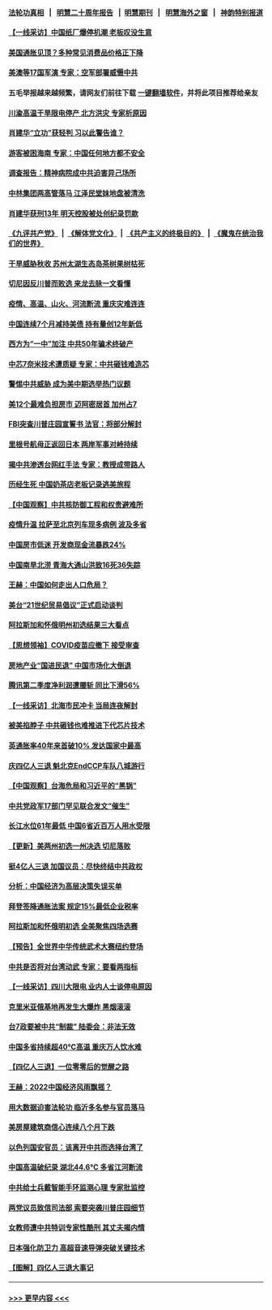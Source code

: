 #### [法轮功真相](https://github.com/gfw-breaker/truth/blob/master/README.md?t=0) &nbsp;&nbsp;|&nbsp;&nbsp; [明慧二十周年报告](https://github.com/gfw-breaker/mh-reports/blob/master/README.md?t=0) &nbsp;&nbsp;|&nbsp;&nbsp;[明慧期刊](https://github.com/gfw-breaker/mh-qikan) &nbsp;&nbsp;|&nbsp;&nbsp; [明慧海外之窗](https://github.com/gfw-breaker/mh-news/blob/master/README.md?t=0) &nbsp;&nbsp;|&nbsp;&nbsp; [神韵特别报道](https://github.com/gfw-breaker/mh-news/blob/master/shenyun.md?t=0)
#### [【一线采访】中国纸厂爆停机潮 老板叹没生意](../pages/nf4514/n13806400.md?t=08201751) 
#### [美国通胀见顶？多种常见消费品价格正下降](../pages/nf4514/n13806334.md?t=08201751) 
#### [美澳等17国军演 专家：空军部署威慑中共](../pages/nf4514/n13806319.md?t=08201751) 
#### 五毛举报越来越频繁，请网友们前往下载 [一键翻墙软件](https://github.com/gfw-breaker/ssr-accounts)，并将此项目推荐给亲友
#### [川渝高温干旱限电停产 北方洪灾 专家析原因](../pages/nf4514/n13805975.md?t=08201751) 
#### [肖建华“立功”获轻判 习以此警告谁？](../pages/nf4514/n13806110.md?t=08201751) 
#### [游客被困海南 专家：中国任何地方都不安全](../pages/nf4514/n13806070.md?t=08201751) 
#### [调查报告：精神病院成中共迫害异己场所](../pages/nf4514/n13806163.md?t=08201751) 
#### [中林集团两高管落马 江泽民堂妹地盘被清洗](../pages/nf4514/n13806113.md?t=08201751) 
#### [肖建华获刑13年 明天控股被处创纪录罚款](../pages/nf4514/n13805882.md?t=08201751) 
#### [《九评共产党》](https://github.com/begood0513/9ping.md/blob/master/README.md) &nbsp;|&nbsp; [《解体党文化》](../../../../jtdwh.md/blob/master/README.md)  &nbsp;|&nbsp; [《共产主义的终极目的》](../../../../gczydzjmd.md/blob/master/README.md) &nbsp;|&nbsp; [《魔鬼在统治我们的世界》](../../../../mgztzwmdsj.md/blob/master/README.md) 
#### [干旱威胁秋收 苏州太湖生态岛茶树果树枯死](../pages/nf4514/n13806019.md?t=08201751) 
#### [切尼因反川普而败选 来龙去脉一文看懂](../pages/nf4514/n13804749.md?t=08201751) 
#### [疫情、高温、山火、河流断流 重庆灾难连连](../pages/nf4514/n13805867.md?t=08201751) 
#### [中国连续7个月减持美债 持有量创12年新低](../pages/nf4514/n13805844.md?t=08201751) 
#### [西方为“一中”加注 中共50年骗术终破产](../pages/nf4514/n13805808.md?t=08201751) 
#### [中芯7奈米技术遭质疑 专家：中共砸钱难造芯](../pages/nf4514/n13805571.md?t=08201751) 
#### [警惕中共威胁 成为美中期选举热门议题](../pages/nf4514/n13805481.md?t=08201751) 
#### [美12个最难负担房市 迈阿密居首 加州占7](../pages/nf4514/n13805531.md?t=08201751) 
#### [FBI突查川普庄园宣誓书 法官：将部分解封](../pages/nf4514/n13805358.md?t=08201751) 
#### [里根号航母正返回日本 两岸军事对峙持续](../pages/nf4514/n13805423.md?t=08201751) 
#### [揭中共渗透台网红手法 专家：教授成带路人](../pages/nf4514/n13805355.md?t=08201751) 
#### [历经生死 中国奶茶店老板记录逃美旅程](../pages/nf4514/n13805185.md?t=08201751) 
#### [【中国观察】中共核防御工程和权贵避难所](../pages/nf4514/n13805135.md?t=08201751) 
#### [疫情升温 拉萨至北京列车现多病例 波及多省](../pages/nf4514/n13805023.md?t=08201751) 
#### [中国房市低迷 开发商现金流暴跌24%](../pages/nf4514/n13805108.md?t=08201751) 
#### [中国南旱北涝 青海大通山洪致16死36失踪](../pages/nf4514/n13804928.md?t=08201751) 
#### [王赫：中国如何走出人口危局？](../pages/nf4514/n13804930.md?t=08201751) 
#### [美台“21世纪贸易倡议”正式启动谈判](../pages/nf4514/n13804919.md?t=08201751) 
#### [阿拉斯加和怀俄明州初选结果三大看点](../pages/nf4514/n13804770.md?t=08201751) 
#### [【思想领袖】COVID疫苗应撤下 接受审查](../pages/nf4514/n13793376.md?t=08201751) 
#### [房地产业“国进民退” 中国市场化大倒退](../pages/nf4514/n13804783.md?t=08201751) 
#### [腾讯第二季度净利润遭腰斩 同比下滑56%](../pages/nf4514/n13804704.md?t=08201751) 
#### [【一线采访】北海市民冲卡 当局连夜解封](../pages/nf4514/n13804394.md?t=08201751) 
#### [被美掐脖子 中共砸钱也难推进下代芯片技术](../pages/nf4514/n13804047.md?t=08201751) 
#### [英通胀率40年来首破10% 发达国家中最高](../pages/nf4514/n13804603.md?t=08201751) 
#### [庆四亿人三退 魁北克EndCCP车队八城游行](../pages/nf4514/n13803938.md?t=08201751) 
#### [【中国观察】台海危局和习近平的“黑锅”](../pages/nf4514/n13804434.md?t=08201751) 
#### [中共党政军17部门罕见联合发文“催生”](../pages/nf4514/n13804238.md?t=08201751) 
#### [长江水位61年最低 中国6省近百万人用水受限](../pages/nf4514/n13804116.md?t=08201751) 
#### [【更新】美两州初选一州决选 切尼落败](../pages/nf4514/n13803874.md?t=08201751) 
#### [挺4亿人三退 加国议员：尽快终结中共政权](../pages/nf4514/n13804106.md?t=08201751) 
#### [分析：中国经济为高层决策失误买单](../pages/nf4514/n13803888.md?t=08201751) 
#### [拜登签降通胀法案 规定15%最低企业税率](../pages/nf4514/n13803986.md?t=08201751) 
#### [阿拉斯加和怀俄明初选 全美聚焦四场选赛](../pages/nf4514/n13803879.md?t=08201751) 
#### [【预告】全世界中华传统武术大赛纽约登场](../pages/nf4514/n13803223.md?t=08201751) 
#### [中共是否将对台湾动武 专家：要看两指标](../pages/nf4514/n13803840.md?t=08201751) 
#### [【一线采访】四川大限电 业内人士谈停电原因](../pages/nf4514/n13803685.md?t=08201751) 
#### [克里米亚俄基地再发生大爆炸 黑烟滚滚](../pages/nf4514/n13803700.md?t=08201751) 
#### [台7政要被中共“制裁” 陆委会：非法无效](../pages/nf4514/n13803564.md?t=08201751) 
#### [中国多省持续超40℃高温 重庆万人饮水难](../pages/nf4514/n13803329.md?t=08201751) 
#### [【四亿人三退】一位零零后的觉醒之路](../pages/nf4514/n13803336.md?t=08201751) 
#### [王赫：2022中国经济风雨飘摇？](../pages/nf4514/n13803207.md?t=08201751) 
#### [用大数据迫害法轮功 临沂多名参与官员落马](../pages/nf4514/n13803374.md?t=08201751) 
#### [美房屋建筑商信心连续八个月下跌](../pages/nf4514/n13803285.md?t=08201751) 
#### [以色列国安官员：该离开中共而选择台湾了](../pages/nf4514/n13803224.md?t=08201751) 
#### [中国高温破纪录 湖北44.6℃ 多省江河断流](../pages/nf4514/n13803212.md?t=08201751) 
#### [中共给士兵戴智能手环监测心理 专家批监控](../pages/nf4514/n13803076.md?t=08201751) 
#### [两党议员致信司法部 索要突袭川普庄园细节](../pages/nf4514/n13803066.md?t=08201751) 
#### [女教师遭中共特训专家性酷刑 其丈夫揭内情](../pages/nf4514/n13802924.md?t=08201751) 
#### [日本强化防卫力 高超音速导弹突破关键技术](../pages/nf4514/n13803097.md?t=08201751) 
#### [【图解】四亿人三退大事记](../pages/nf4514/n13802634.md?t=08201751) 

----
#### [ >>> 更早内容 <<< ](../indexes/nf4514-earlier.md)
